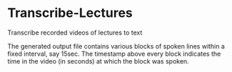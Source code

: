 # Transcribe-Lectures
Transcribe recorded videos of lectures to text

The generated output file contains various blocks of spoken lines within a fixed interval, say 15sec. The timestamp above every block indicates the time in the video (in seconds) at which the block was spoken.
